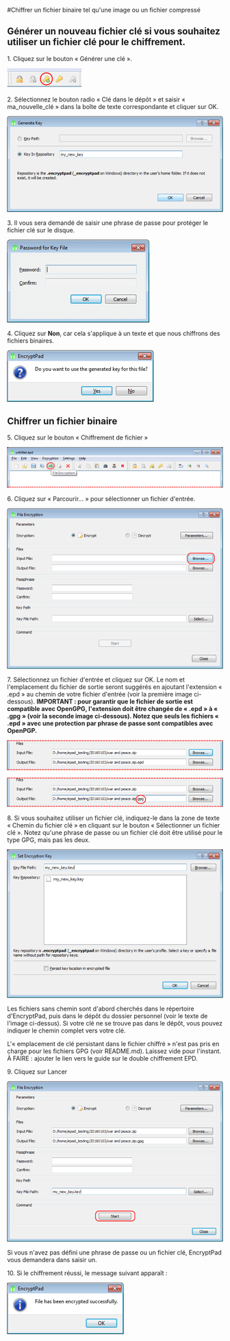#Chiffrer un fichier binaire tel qu'une image ou un fichier compressé

## Générer un nouveau fichier clé si vous souhaitez utiliser un fichier clé pour le chiffrement.

1\. Cliquez sur le bouton « Générer une clé ».

![Bouton « Générer une clé »](images/generate_key_tool_button.png)

2\. Sélectionnez le bouton radio « Clé dans le dépôt » et saisir « ma_nouvelle_clé » dans la boîte de texte correspondante et cliquer sur OK.

![Boîte de dialogue « Générer une clé »](images/generate_key_dialog.png)

3\. Il vous sera demandé de saisir une phrase de passe pour protéger le fichier clé sur le disque.

![Phrase de passe du fichier](images/set_passphrase_for_key.png)

4\. Cliquez sur **Non**, car cela s'applique à un texte et que nous chiffrons des fichiers binaires.

![Boîte de dialogue « Utiliser une nouvelle clé »](images/use_new_key_dialog.png)

## Chiffrer un fichier binaire

5\. Cliquez sur le bouton « Chiffrement de fichier »

![Bouton « Chiffrement de fichier »](images/file_encryption_tool_button.png)

6\. Cliquez sur « Parcourir... » pour sélectionner un fichier d'entrée.

![Sélectionner un fichier d'entrée](images/select_input_file.png) 

7\. Sélectionnez un fichier d'entrée et cliquez sur OK. Le nom et l'emplacement du fichier de sortie seront suggérés en ajoutant l'extension « .epd » au chemin de votre fichier d'entrée (voir la première image ci-dessous). **IMPORTANT : pour garantir que le fichier de sortie est compatible avec OpenGPG, l'extension doit être changée de « .epd » à « .gpg » (voir la seconde image ci-dessous). Notez que seuls les fichiers « .epd » avec une protection par phrase de passe sont compatibles avec OpenPGP.**

![Nom de fichier de sortie suggéré](images/input_file_selected.png)

![Renommé en gpg](images/renamed_to_gpg.png)

8\. Si vous souhaitez utiliser un fichier clé, indiquez-le dans la zone de texte « Chemin du fichier clé » en cliquant sur le bouton « Sélectionner un fichier clé ». Notez qu'une phrase de passe ou un fichier clé doit être utilisé pour le type GPG, mais pas les deux.

![Boîte de dialogue « Définir une clé »](images/set_key_dialog.png)

Les fichiers sans chemin sont d'abord cherchés dans le répertoire d'EncryptPad, puis dans le dépôt du dossier personnel (voir le texte de l'image ci-dessus). Si votre clé ne se trouve pas dans le dépôt, vous pouvez indiquer le chemin complet vers votre clé. 

L'« emplacement de clé persistant dans le fichier chiffré » n'est pas pris en charge pour les fichiers GPG (voir README.md). Laissez vide pour l'instant. À FAIRE : ajouter le lien vers le guide sur le double chiffrement  EPD.

9\. Cliquez sur Lancer

![Bouton Lancer](images/start_button.png)

Si vous n'avez pas défini une phrase de passe ou un fichier clé, EncryptPad vous demandera dans saisir un.

10\. Si le chiffrement réussi, le message suivant apparaît :

![Chiffrement réussi](images/encryption_success.png)